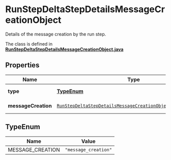 

# RunStepDeltaStepDetailsMessageCreationObject

Details of the message creation by the run step.

The class is defined in **[RunStepDeltaStepDetailsMessageCreationObject.java](../../src/main/java/org/openapitools/model/RunStepDeltaStepDetailsMessageCreationObject.java)**

## Properties

Name | Type | Description | Notes
------------ | ------------- | ------------- | -------------
**type** | [**TypeEnum**](#TypeEnum) | Always &#x60;message_creation&#x60;. | 
**messageCreation** | [`RunStepDeltaStepDetailsMessageCreationObjectMessageCreation`](RunStepDeltaStepDetailsMessageCreationObjectMessageCreation.md) |  |  [optional property]

## TypeEnum

Name | Value
---- | -----
MESSAGE_CREATION | `"message_creation"`



